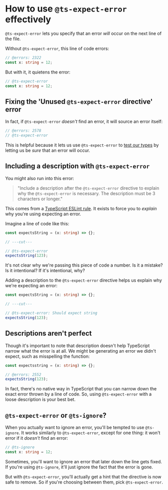 # How to use `@ts-expect-error` effectively

`@ts-expect-error` lets you specify that an error _will_ occur on the next line of the file.

Without `@ts-expect-error`, this line of code errors:

```typescript twoslash
// @errors: 2322
const x: string = 12;
```

But with it, it quietens the error:

```typescript twoslash
// @ts-expect-error
const x: string = 12;
```

## Fixing the 'Unused `@ts-expect-error` directive' error

In fact, if `@ts-expect-error` _doesn't_ find an error, it will source an error itself:

```typescript twoslash
// @errors: 2578
// @ts-expect-error
```

This is helpful because it lets us use `@ts-expect-error` to [test our types](/how-to-test-your-types) by letting us be _sure_ that an error will occur.

## Including a description with `@ts-expect-error`

You might also run into this error:

> "Include a description after the `@ts-expect-error` directive to explain why the `@ts-expect-error` is necessary. The description must be 3 characters or longer."

This comes from a [TypeScript ESLint rule](https://typescript-eslint.io/rules/ban-ts-comment). It exists to force you to _explain_ why you're using expecting an error.

Imagine a line of code like this:

```typescript twoslash
const expectsString = (x: string) => {};

// ---cut---

// @ts-expect-error
expectsString(123);
```

It's not clear why we're passing this piece of code a number. Is it a mistake? Is it intentional? If it's intentional, why?

Adding a description to the `@ts-expect-error` directive helps us explain why we're expecting an error:

```typescript twoslash
const expectsString = (x: string) => {};

// ---cut---

// @ts-expect-error: Should expect string
expectsString(123);
```

## Descriptions aren't perfect

Though it's important to note that description doesn't help TypeScript narrow what the error is at all. We might be generating an error we didn't expect, such as misspelling the function:

```typescript twoslash
const expectsstring = (x: string) => {};

// @errors: 2552
expectsString(123);
```

In fact, there's no native way in TypeScript that you can narrow down the exact error thrown by a line of code. So, using `@ts-expect-error` with a loose description is your best bet.

## `@ts-expect-error` or `@ts-ignore`?

When you actually want to ignore an error, you'll be tempted to use `@ts-ignore`. It works similarly to `@ts-expect-error`, except for one thing: it won't error if it _doesn't_ find an error:

```typescript twoslash
// @ts-ignore
const x: string = 12;
```

Sometimes, you'll want to ignore an error that later down the line gets fixed. If you're using `@ts-ignore`, it'll just ignore the fact that the error is gone.

But with `@ts-expect-error`, you'll actually get a hint that the directive is now safe to remove. So if you're choosing between them, pick `@ts-expect-error`.
